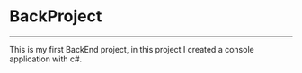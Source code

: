 # BackProject
<hr>
This is my first BackEnd project, in this project I created a console application with c#.
